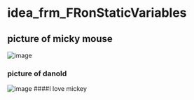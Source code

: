 # idea_frm_FRonStaticVariables
## picture of micky mouse
![image](https://user-images.githubusercontent.com/93189890/195960554-a7920018-87e5-4d5a-9829-aa7f27479fbb.png)
### picture of danold
![image](https://user-images.githubusercontent.com/93189890/195961590-aa3378d2-9506-4517-9327-0e501be93e72.png)
####I love mickey
